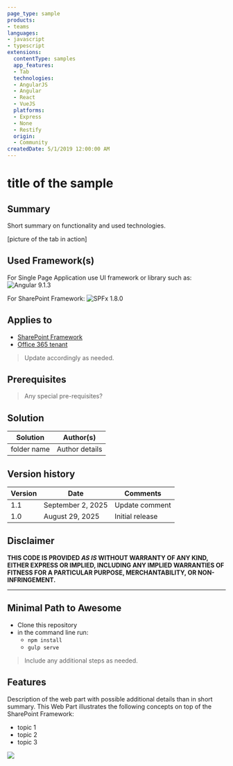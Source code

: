 ```yaml
---
page_type: sample
products:
- teams
languages:
- javascript
- typescript
extensions:
  contentType: samples
  app_features:
  - Tab
  technologies:
  - AngularJS
  - Angular
  - React
  - VueJS
  platforms:
  - Express
  - None
  - Restify
  origin:
  - Community
createdDate: 5/1/2019 12:00:00 AM
---
```

# title of the sample

## Summary

Short summary on functionality and used technologies.

[picture of the tab in action]

## Used Framework(s)

For Single Page Application use UI framework or library such as:
![Angular 9.1.3](https://img.shields.io/badge/Angular-9.1.3-green.svg)

For SharePoint Framework:
![SPFx 1.8.0](https://img.shields.io/badge/SPFx-1.8.0-green.svg)

## Applies to

* [SharePoint Framework](https:/dev.office.com/sharepoint)
* [Office 365 tenant](https://dev.office.com/sharepoint/docs/spfx/set-up-your-development-environment)

> Update accordingly as needed.

## Prerequisites

> Any special pre-requisites?

## Solution

Solution|Author(s)
--------|---------
folder name | Author details

## Version history

Version|Date|Comments
-------|----|--------
1.1|September 2, 2025|Update comment
1.0|August 29, 2025|Initial release

## Disclaimer

**THIS CODE IS PROVIDED *AS IS* WITHOUT WARRANTY OF ANY KIND, EITHER EXPRESS OR IMPLIED, INCLUDING ANY IMPLIED WARRANTIES OF FITNESS FOR A PARTICULAR PURPOSE, MERCHANTABILITY, OR NON-INFRINGEMENT.**

---

## Minimal Path to Awesome

* Clone this repository
* in the command line run:
  * `npm install`
  * `gulp serve`

> Include any additional steps as needed.

## Features

Description of the web part with possible additional details than in short summary. 
This Web Part illustrates the following concepts on top of the SharePoint Framework:

* topic 1
* topic 2
* topic 3

<img src="https://telemetry.sharepointpnp.com/sp-dev-fx-webparts/samples/readme-template" />
